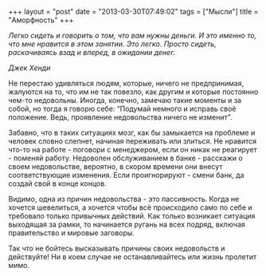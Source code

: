 +++
layout = "post"
date = "2013-03-30T07:49:02"
tags = ["Мысли"]
title = "Аморфность"
+++

*Легко сидеть и говорить о том, что вам нужны деньги. И это именно то, что мне нравится в этом занятии. Это легко. Просто сидеть, раскачиваясь взад и вперед, в ожидании денег.*

*Джек Хенди*

Не перестаю удивляться людям, которые, ничего не предпринимая, жалуются на то, что им не так повезло, как другим и которые постоянно чем-то недовольны. Иногда, конечно, замечаю такие моменты и за собой, но тогда я говорю себе: “Подумай немного и исправь своё положение. Ведь, проявление недовольства ничего не изменит”.

Забавно, что в таких ситуациях мозг, как бы замыкается на проблеме и человек словно слепнет, начиная переживать или злиться. Не нравится что-то на работе - поговори с менеджером, если он никак не реагирует - поменяй работу. Недоволен обслуживанием в банке - расскажи о своем недовольстве, вероятно, в скором времени они внесут соответствующие изменения. Если проигнорируют - смени банк, да создай свой в конце концов.

Видимо, одна из причин недовольства - это пассивность. Когда не хочется шевелиться, а хочется чтобы всё происходило само по себе и требовало только привычных действий. Как только возникает ситуация выходящая за рамки, то начинается ругань на всех подряд, включая правительство и мировые заговоры.

Так что не бойтесь высказывать причины своих недовольств и действуйте! Ни в коем случае не останавливайтесь или жизнь пролетит мимо.
